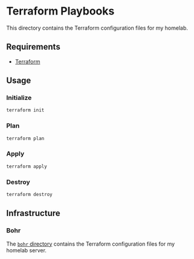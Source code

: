 # Terraform Playbooks

This directory contains the Terraform configuration files for my homelab.

## Requirements

- [Terraform](https://developer.hashicorp.com/terraform/install)

## Usage

### Initialize

```bash
terraform init
```

### Plan

```bash
terraform plan
```

### Apply

```bash
terraform apply
```

### Destroy

```bash
terraform destroy
```

## Infrastructure

### Bohr

The [`bohr` directory](./bohr/README.md) contains the Terraform configuration files for my homelab server.
